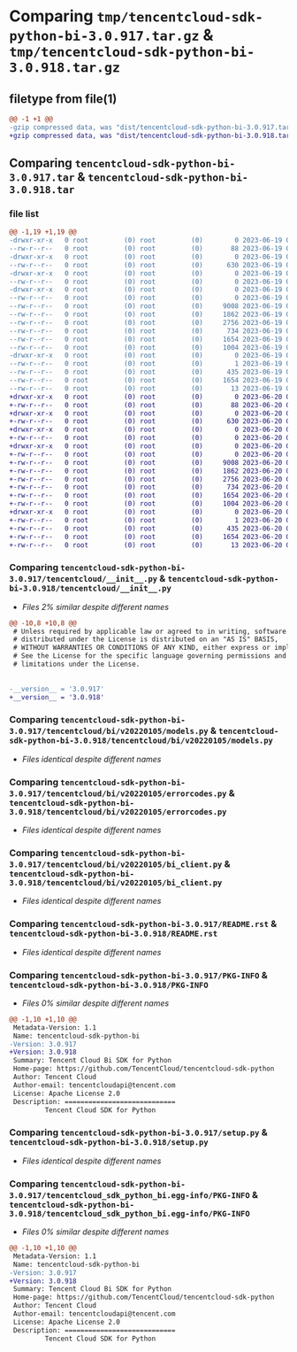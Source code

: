 # Comparing `tmp/tencentcloud-sdk-python-bi-3.0.917.tar.gz` & `tmp/tencentcloud-sdk-python-bi-3.0.918.tar.gz`

## filetype from file(1)

```diff
@@ -1 +1 @@
-gzip compressed data, was "dist/tencentcloud-sdk-python-bi-3.0.917.tar", last modified: Mon Jun 19 00:18:22 2023, max compression
+gzip compressed data, was "dist/tencentcloud-sdk-python-bi-3.0.918.tar", last modified: Tue Jun 20 02:33:28 2023, max compression
```

## Comparing `tencentcloud-sdk-python-bi-3.0.917.tar` & `tencentcloud-sdk-python-bi-3.0.918.tar`

### file list

```diff
@@ -1,19 +1,19 @@
-drwxr-xr-x   0 root         (0) root         (0)        0 2023-06-19 00:18:22.000000 tencentcloud-sdk-python-bi-3.0.917/
--rw-r--r--   0 root         (0) root         (0)       88 2023-06-19 00:18:22.000000 tencentcloud-sdk-python-bi-3.0.917/setup.cfg
-drwxr-xr-x   0 root         (0) root         (0)        0 2023-06-19 00:18:22.000000 tencentcloud-sdk-python-bi-3.0.917/tencentcloud/
--rw-r--r--   0 root         (0) root         (0)      630 2023-06-19 00:18:22.000000 tencentcloud-sdk-python-bi-3.0.917/tencentcloud/__init__.py
-drwxr-xr-x   0 root         (0) root         (0)        0 2023-06-19 00:18:22.000000 tencentcloud-sdk-python-bi-3.0.917/tencentcloud/bi/
--rw-r--r--   0 root         (0) root         (0)        0 2023-06-19 00:18:22.000000 tencentcloud-sdk-python-bi-3.0.917/tencentcloud/bi/__init__.py
-drwxr-xr-x   0 root         (0) root         (0)        0 2023-06-19 00:18:22.000000 tencentcloud-sdk-python-bi-3.0.917/tencentcloud/bi/v20220105/
--rw-r--r--   0 root         (0) root         (0)        0 2023-06-19 00:18:22.000000 tencentcloud-sdk-python-bi-3.0.917/tencentcloud/bi/v20220105/__init__.py
--rw-r--r--   0 root         (0) root         (0)     9008 2023-06-19 00:18:22.000000 tencentcloud-sdk-python-bi-3.0.917/tencentcloud/bi/v20220105/models.py
--rw-r--r--   0 root         (0) root         (0)     1862 2023-06-19 00:18:22.000000 tencentcloud-sdk-python-bi-3.0.917/tencentcloud/bi/v20220105/errorcodes.py
--rw-r--r--   0 root         (0) root         (0)     2756 2023-06-19 00:18:22.000000 tencentcloud-sdk-python-bi-3.0.917/tencentcloud/bi/v20220105/bi_client.py
--rw-r--r--   0 root         (0) root         (0)      734 2023-06-19 00:18:22.000000 tencentcloud-sdk-python-bi-3.0.917/README.rst
--rw-r--r--   0 root         (0) root         (0)     1654 2023-06-19 00:18:22.000000 tencentcloud-sdk-python-bi-3.0.917/PKG-INFO
--rw-r--r--   0 root         (0) root         (0)     1004 2023-06-19 00:18:22.000000 tencentcloud-sdk-python-bi-3.0.917/setup.py
-drwxr-xr-x   0 root         (0) root         (0)        0 2023-06-19 00:18:22.000000 tencentcloud-sdk-python-bi-3.0.917/tencentcloud_sdk_python_bi.egg-info/
--rw-r--r--   0 root         (0) root         (0)        1 2023-06-19 00:18:22.000000 tencentcloud-sdk-python-bi-3.0.917/tencentcloud_sdk_python_bi.egg-info/dependency_links.txt
--rw-r--r--   0 root         (0) root         (0)      435 2023-06-19 00:18:22.000000 tencentcloud-sdk-python-bi-3.0.917/tencentcloud_sdk_python_bi.egg-info/SOURCES.txt
--rw-r--r--   0 root         (0) root         (0)     1654 2023-06-19 00:18:22.000000 tencentcloud-sdk-python-bi-3.0.917/tencentcloud_sdk_python_bi.egg-info/PKG-INFO
--rw-r--r--   0 root         (0) root         (0)       13 2023-06-19 00:18:22.000000 tencentcloud-sdk-python-bi-3.0.917/tencentcloud_sdk_python_bi.egg-info/top_level.txt
+drwxr-xr-x   0 root         (0) root         (0)        0 2023-06-20 02:33:28.000000 tencentcloud-sdk-python-bi-3.0.918/
+-rw-r--r--   0 root         (0) root         (0)       88 2023-06-20 02:33:28.000000 tencentcloud-sdk-python-bi-3.0.918/setup.cfg
+drwxr-xr-x   0 root         (0) root         (0)        0 2023-06-20 02:33:28.000000 tencentcloud-sdk-python-bi-3.0.918/tencentcloud/
+-rw-r--r--   0 root         (0) root         (0)      630 2023-06-20 02:33:28.000000 tencentcloud-sdk-python-bi-3.0.918/tencentcloud/__init__.py
+drwxr-xr-x   0 root         (0) root         (0)        0 2023-06-20 02:33:28.000000 tencentcloud-sdk-python-bi-3.0.918/tencentcloud/bi/
+-rw-r--r--   0 root         (0) root         (0)        0 2023-06-20 02:33:28.000000 tencentcloud-sdk-python-bi-3.0.918/tencentcloud/bi/__init__.py
+drwxr-xr-x   0 root         (0) root         (0)        0 2023-06-20 02:33:28.000000 tencentcloud-sdk-python-bi-3.0.918/tencentcloud/bi/v20220105/
+-rw-r--r--   0 root         (0) root         (0)        0 2023-06-20 02:33:28.000000 tencentcloud-sdk-python-bi-3.0.918/tencentcloud/bi/v20220105/__init__.py
+-rw-r--r--   0 root         (0) root         (0)     9008 2023-06-20 02:33:28.000000 tencentcloud-sdk-python-bi-3.0.918/tencentcloud/bi/v20220105/models.py
+-rw-r--r--   0 root         (0) root         (0)     1862 2023-06-20 02:33:28.000000 tencentcloud-sdk-python-bi-3.0.918/tencentcloud/bi/v20220105/errorcodes.py
+-rw-r--r--   0 root         (0) root         (0)     2756 2023-06-20 02:33:28.000000 tencentcloud-sdk-python-bi-3.0.918/tencentcloud/bi/v20220105/bi_client.py
+-rw-r--r--   0 root         (0) root         (0)      734 2023-06-20 02:33:28.000000 tencentcloud-sdk-python-bi-3.0.918/README.rst
+-rw-r--r--   0 root         (0) root         (0)     1654 2023-06-20 02:33:28.000000 tencentcloud-sdk-python-bi-3.0.918/PKG-INFO
+-rw-r--r--   0 root         (0) root         (0)     1004 2023-06-20 02:33:28.000000 tencentcloud-sdk-python-bi-3.0.918/setup.py
+drwxr-xr-x   0 root         (0) root         (0)        0 2023-06-20 02:33:28.000000 tencentcloud-sdk-python-bi-3.0.918/tencentcloud_sdk_python_bi.egg-info/
+-rw-r--r--   0 root         (0) root         (0)        1 2023-06-20 02:33:28.000000 tencentcloud-sdk-python-bi-3.0.918/tencentcloud_sdk_python_bi.egg-info/dependency_links.txt
+-rw-r--r--   0 root         (0) root         (0)      435 2023-06-20 02:33:28.000000 tencentcloud-sdk-python-bi-3.0.918/tencentcloud_sdk_python_bi.egg-info/SOURCES.txt
+-rw-r--r--   0 root         (0) root         (0)     1654 2023-06-20 02:33:28.000000 tencentcloud-sdk-python-bi-3.0.918/tencentcloud_sdk_python_bi.egg-info/PKG-INFO
+-rw-r--r--   0 root         (0) root         (0)       13 2023-06-20 02:33:28.000000 tencentcloud-sdk-python-bi-3.0.918/tencentcloud_sdk_python_bi.egg-info/top_level.txt
```

### Comparing `tencentcloud-sdk-python-bi-3.0.917/tencentcloud/__init__.py` & `tencentcloud-sdk-python-bi-3.0.918/tencentcloud/__init__.py`

 * *Files 2% similar despite different names*

```diff
@@ -10,8 +10,8 @@
 # Unless required by applicable law or agreed to in writing, software
 # distributed under the License is distributed on an "AS IS" BASIS,
 # WITHOUT WARRANTIES OR CONDITIONS OF ANY KIND, either express or implied.
 # See the License for the specific language governing permissions and
 # limitations under the License.
 
 
-__version__ = '3.0.917'
+__version__ = '3.0.918'
```

### Comparing `tencentcloud-sdk-python-bi-3.0.917/tencentcloud/bi/v20220105/models.py` & `tencentcloud-sdk-python-bi-3.0.918/tencentcloud/bi/v20220105/models.py`

 * *Files identical despite different names*

### Comparing `tencentcloud-sdk-python-bi-3.0.917/tencentcloud/bi/v20220105/errorcodes.py` & `tencentcloud-sdk-python-bi-3.0.918/tencentcloud/bi/v20220105/errorcodes.py`

 * *Files identical despite different names*

### Comparing `tencentcloud-sdk-python-bi-3.0.917/tencentcloud/bi/v20220105/bi_client.py` & `tencentcloud-sdk-python-bi-3.0.918/tencentcloud/bi/v20220105/bi_client.py`

 * *Files identical despite different names*

### Comparing `tencentcloud-sdk-python-bi-3.0.917/README.rst` & `tencentcloud-sdk-python-bi-3.0.918/README.rst`

 * *Files identical despite different names*

### Comparing `tencentcloud-sdk-python-bi-3.0.917/PKG-INFO` & `tencentcloud-sdk-python-bi-3.0.918/PKG-INFO`

 * *Files 0% similar despite different names*

```diff
@@ -1,10 +1,10 @@
 Metadata-Version: 1.1
 Name: tencentcloud-sdk-python-bi
-Version: 3.0.917
+Version: 3.0.918
 Summary: Tencent Cloud Bi SDK for Python
 Home-page: https://github.com/TencentCloud/tencentcloud-sdk-python
 Author: Tencent Cloud
 Author-email: tencentcloudapi@tencent.com
 License: Apache License 2.0
 Description: ============================
         Tencent Cloud SDK for Python
```

### Comparing `tencentcloud-sdk-python-bi-3.0.917/setup.py` & `tencentcloud-sdk-python-bi-3.0.918/setup.py`

 * *Files identical despite different names*

### Comparing `tencentcloud-sdk-python-bi-3.0.917/tencentcloud_sdk_python_bi.egg-info/PKG-INFO` & `tencentcloud-sdk-python-bi-3.0.918/tencentcloud_sdk_python_bi.egg-info/PKG-INFO`

 * *Files 0% similar despite different names*

```diff
@@ -1,10 +1,10 @@
 Metadata-Version: 1.1
 Name: tencentcloud-sdk-python-bi
-Version: 3.0.917
+Version: 3.0.918
 Summary: Tencent Cloud Bi SDK for Python
 Home-page: https://github.com/TencentCloud/tencentcloud-sdk-python
 Author: Tencent Cloud
 Author-email: tencentcloudapi@tencent.com
 License: Apache License 2.0
 Description: ============================
         Tencent Cloud SDK for Python
```

